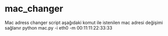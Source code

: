 # mac_changer
Mac adress changer script
aşağıdaki komut ile istenilen mac adresi değişimi sağlanır
python mac.py -i eth0 -m 00:11:11:22:33:33

